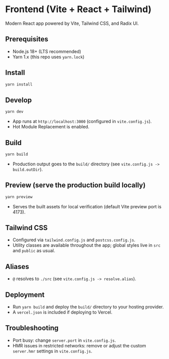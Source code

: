 # Frontend (Vite + React + Tailwind)

Modern React app powered by Vite, Tailwind CSS, and Radix UI.

## Prerequisites

- Node.js 18+ (LTS recommended)
- Yarn 1.x (this repo uses `yarn.lock`)

## Install

```bash
yarn install
```

## Develop

```bash
yarn dev
```

- App runs at `http://localhost:3000` (configured in `vite.config.js`).
- Hot Module Replacement is enabled.

## Build

```bash
yarn build
```

- Production output goes to the `build/` directory (see `vite.config.js -> build.outDir`).

## Preview (serve the production build locally)

```bash
yarn preview
```

- Serves the built assets for local verification (default Vite preview port is 4173).

## Tailwind CSS

- Configured via `tailwind.config.js` and `postcss.config.js`.
- Utility classes are available throughout the app; global styles live in `src` and `public` as usual.

## Aliases

- `@` resolves to `./src` (see `vite.config.js -> resolve.alias`).

## Deployment

- Run `yarn build` and deploy the `build/` directory to your hosting provider.
- A `vercel.json` is included if deploying to Vercel.

## Troubleshooting

- Port busy: change `server.port` in `vite.config.js`.
- HMR issues in restricted networks: remove or adjust the custom `server.hmr` settings in `vite.config.js`.
